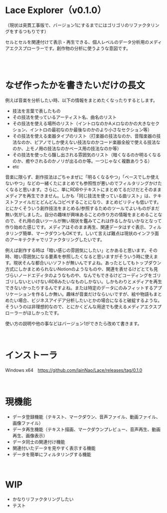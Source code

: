 # Lace Explorer（v0.1.0）
（現状は突貫工事版で、バージョン1にするまでにはゴリゴリのリファクタリングをするつもりです）

セルとセルを関連付けて表示・再生できる、個人レベルのデータ分析用のメディアエクスプローラーです。創作物の分析に使うような意図です。

<br><br>

# なぜ作ったかを書きたいだけの長文

例えば音楽を分析したい時、以下の情報をまとめたくなったりするとします。

- 技法を言葉で表したもの
- その技法を使っているアーティスト名、曲名のリスト
- その技法を使える場所のリスト（イントロなのかAメロなのかの大きなセクション、イントロの最初なのか最後なのかのより小さなセクション等）
- その技法を使える楽器タイプのリスト（打楽器の技法なのか、音階楽器の技法なのか、ピアノでしか使えない技法なのかコード楽器全般で使える技法なのか、上モノ用の技法なのかベース用の技法なのか等）
- その技法を使ったら醸し出される雰囲気のリスト（暗くなるのか明るくなるのか、癒やされるのかノリが出るのか等。一つじゃなく複数ありうる）
- etc

音楽に限らず、創作技法はごちゃまぜに「明るくなるやつ」「ベースでしか使えないやつ」などの一緒くたにまとめても参照性が悪いのでフィルタリングかけたくなると思います。さらに、単にRDBやテキストにまとめてるだけだとそのままメディアを再生できません。しかも「同じ技法を使っている曲リスト」は、テキストファイルだとどんどんコピペすることになり、まとめビリティも低いです。とにかくそういう創作技法をまとめる/参照するためのツールでよいものがまだ無い気がしました。自分の趣味が興味あることの作り方の情報をまとめることなので、それ用の良いツールが無い現状を鑑みてこれは作るしかないかなとなって作り始めた感じです。メディアはそのまま再生、関連データはすぐ表示、フィルタリング簡単、マークダウンもOKです。しいて言えば難点は現状のインフラ面のアーキテクチャでリファクタリングしたいです。

例えば創作する時は「暗い感じの雰囲気にしたい」とかあると思います。その時、暗い雰囲気になる要素を参照したくなると思いますがそういう時に使えます。現状そんな都合いいソフトが無いんですよね。あったとしてもトップダウン方式にしかまとめられないNotionのようなものや、関連を表せるけどとても見づらいノードエディタのようなものや、なんでもできるけどコーディングをゴリゴリしないといけないRDBみたいなものしかない。しかもわりとメディアを再生できないかったりするんですよね。または特定のデータにのみフィットするアプリケーションを作るしか無い。趣味が音楽だけならいいですが、絵や物語もまとめたい場合、ビジネスアイデア分析したいとかの場合になると破綻するような。そういうのは非理想的なので、とにかくどんな用途でも使えるメディアエクスプローラーがほしかったです。

使い方の説明や他の事などはバージョン1ができたら改めて書きます。

<br>

# インストーラ
Windows x64　https://github.com/lainNao/Lace/releases/tag/0.1.0

<br>

# 現機能
- データ登録機能（テキスト、マークダウン、音声ファイル、動画ファイル、画像ファイル）
- データ再生機能（テキスト描画、マークダウンプレビュー、音声再生、動画再生、画像表示）
- データ同士の関連付け機能
- 関連付いたデータを見やすく表示する機能
- データを簡単にフィルタリングする機能

<br>

# WIP
- かなりリファクタリングしたい
- テスト

